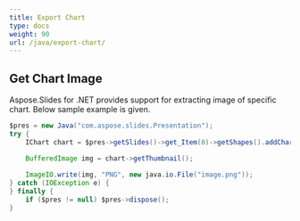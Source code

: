 ```yaml
---
title: Export Chart
type: docs
weight: 90
url: /java/export-chart/
---
```


## **Get Chart Image**
Aspose.Slides for .NET provides support for extracting image of specific chart. Below sample example is given. 

```java
$pres = new Java("com.aspose.slides.Presentation");
try {
    IChart chart = $pres->getSlides()->get_Item(0)->getShapes().addChart(ChartType.ClusteredColumn, 50, 50, 600, 400);

    BufferedImage img = chart->getThumbnail();
    
    ImageIO.write(img, "PNG", new java.io.File("image.png"));
} catch (IOException e) {
} finally {
    if ($pres != null) $pres->dispose();
}
```
